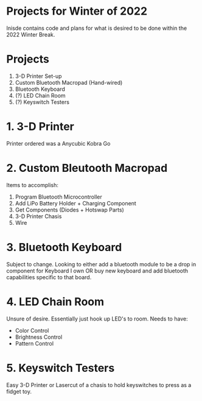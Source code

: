 
# Projects for Winter of 2022
Inisde contains code and plans for what is desired to be done within the 2022 Winter Break.

# Projects
1. 3-D Printer Set-up
2. Custom Bluetooth Macropad (Hand-wired)
3. Bluetooth Keyboard
4. (?) LED Chain Room
5. (?) Keyswitch Testers


# 1. 3-D Printer
Printer ordered was a Anycubic Kobra Go

# 2. Custom Bleutooth Macropad
Items to accomplish:
1. Program Bluetooth Microcontroller
2. Add LiPo Battery Holder + Charging Component
3. Get Components (Diodes + Hotswap Parts)
4. 3-D Printer Chasis
5. Wire

# 3. Bluetooth Keyboard
Subject to change. Looking to either add a bluetooth module to be a drop in component for Keyboard I own OR buy new keyboard and add bluetooth capabilities specific to that board.

# 4. LED Chain Room
Unsure of desire. Essentially just hook up LED's to room. 
Needs to have:
- Color Control
- Brightness Control
- Pattern Control

# 5. Keyswitch Testers
Easy 3-D Printer or Lasercut of a chasis to hold keyswitches to press as a fidget toy.
